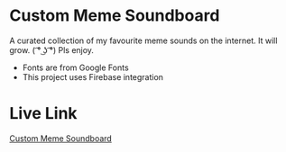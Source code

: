 # Custom Meme Soundboard
A curated collection of my favourite meme sounds on the internet. It will grow. 
( ͡° ͜ʖ ͡°) Pls enjoy.

- Fonts are from Google Fonts
- This project uses Firebase integration

# Live Link
[Custom Meme Soundboard](https://beautiful-pony-3163b5.netlify.app/)

